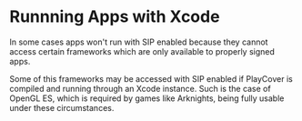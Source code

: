 # Runnning Apps with Xcode

In some cases apps won't run with SIP enabled because they cannot access certain frameworks which are only available to properly signed apps.

Some of this frameworks may be accessed with SIP enabled if PlayCover is compiled and running through an Xcode instance. Such is the case of OpenGL ES, which is required by games like Arknights, being fully usable under these circumstances.